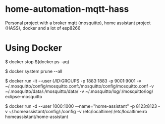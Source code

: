 # home-automation-mqtt-hass
Personal project with a broker mqtt (mosquitto), home assistant project (HASS), docker and a lot of esp8266

# Using Docker

$ docker stop $(docker ps -aq)

$ docker system prune --all

$ docker run -it --user $UID:$GROUPS -p 1883:1883 -p 9001:9001 -v ~/.mosquitto/config/mosquitto.conf:/mosquitto/config/mosquitto.conf -v ~/.mosquitto/data/:/mosquitto/data/ -v ~/.mosquitto/log/:/mosquitto/log/ eclipse-mosquitto

$ docker run -d --user 1000:1000 --name="home-assistant" -p 8123:8123  -v ~/.homeassistant/config/:/config -v /etc/localtime/:/etc/localtime:ro homeassistant/home-assistant
